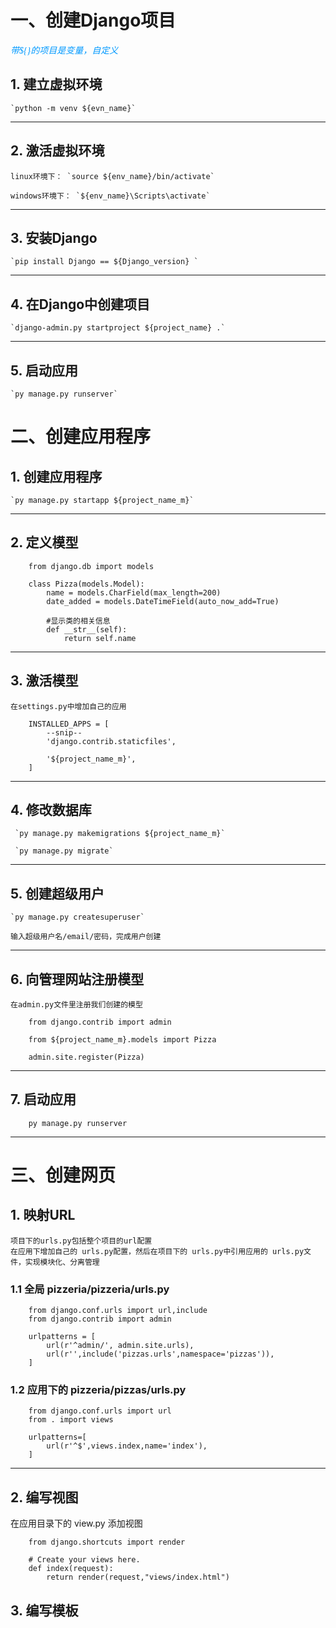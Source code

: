 # 一、创建Django项目

<font color=#0099ff  face="黑体">*带${}的项目是变量，自定义*</font>
## 1.  建立虚拟环境

    `python -m venv ${evn_name}`

---
## 2. 激活虚拟环境

    linux环境下： `source ${env_name}/bin/activate`

    windows环境下： `${env_name}\Scripts\activate`

---
## 3. 安装Django

    `pip install Django == ${Django_version} `

---
## 4. 在Django中创建项目

    `django-admin.py startproject ${project_name} .`

---
## 5. 启动应用

    `py manage.py runserver`

# 二、创建应用程序

## 1. 创建应用程序 

    `py manage.py startapp ${project_name_m}`

---
## 2. 定义模型

        from django.db import models

        class Pizza(models.Model):
            name = models.CharField(max_length=200)
            date_added = models.DateTimeField(auto_now_add=True)

            #显示类的相关信息
            def __str__(self):
                return self.name

---
## 3. 激活模型
    在settings.py中增加自己的应用
        
        INSTALLED_APPS = [
            --snip--
            'django.contrib.staticfiles',

            '${project_name_m}',
        ]

---
## 4. 修改数据库

     `py manage.py makemigrations ${project_name_m}`
     
     `py manage.py migrate`

---
## 5. 创建超级用户

    `py manage.py createsuperuser`

    输入超级用户名/email/密码，完成用户创建

---
## 6. 向管理网站注册模型

    在admin.py文件里注册我们创建的模型
        
        from django.contrib import admin

        from ${project_name_m}.models import Pizza

        admin.site.register(Pizza)

---
## 7. 启动应用

        py manage.py runserver

---
# 三、创建网页

## 1. 映射URL
    
    项目下的urls.py包括整个项目的url配置
    在应用下增加自己的 urls.py配置，然后在项目下的 urls.py中引用应用的 urls.py文件，实现模块化、分离管理

### 1.1 全局 pizzeria/pizzeria/urls.py 
        
        from django.conf.urls import url,include
        from django.contrib import admin

        urlpatterns = [
            url(r'^admin/', admin.site.urls),
            url(r'',include('pizzas.urls',namespace='pizzas')),
        ]
    
### 1.2 应用下的 pizzeria/pizzas/urls.py

        from django.conf.urls import url
        from . import views

        urlpatterns=[
            url(r'^$',views.index,name='index'),
        ]
---

## 2. 编写视图

在应用目录下的 view.py 添加视图

        from django.shortcuts import render

        # Create your views here.
        def index(request):
            return render(request,"views/index.html")

## 3. 编写模板

    




    
